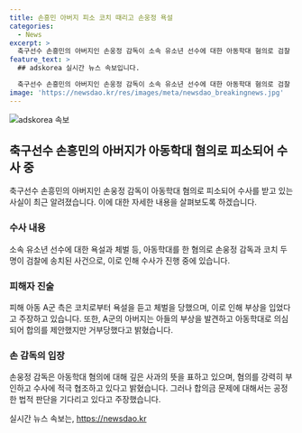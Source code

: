 ```yaml
---
title: 손흥민 아버지 피소 코치 때리고 손웅정 욕설
categories:
  - News
excerpt: >
  축구선수 손흥민의 아버지인 손웅정 감독이 소속 유소년 선수에 대한 아동학대 혐의로 검찰 송치된 사실이 알려졌습니다. SON아카데미 소속 코치와 함께 욕설과 체벌을 가했다는 것으로, 훈련 중에 치료가 필요한 상처를 입힌 사례도 확인되었습니다. 손 감독은 깊은 사과의 뜻을 전한다며 사실관계를 수사 중이고, 아이들을 사랑으로 가르칠 방법을 찾겠다고 밝혔습니다.현재 강원경찰청은 이 사건을 수사 중이며, 손 감독은 합의금을 요구받았지만 수용하지 않고 공정한 법적 판단을 기다리고 있다고 주장했습니다. A군의 아버지는 아동을 보호하기 위해 고소 결심을 했다고 전했습니다.
feature_text: >
  ## adskorea 실시간 뉴스 속보입니다.

  축구선수 손흥민의 아버지인 손웅정 감독이 소속 유소년 선수에 대한 아동학대 혐의로 검찰 송치된 사실이 알려졌습니다. SON아카데미 소속 코치와 함께 욕설과 체벌을 가했다는 것으로, 훈련 중에 치료가 필요한 상처를 입힌 사례도 확인되었습니다. 손 감독은 깊은 사과의 뜻을 전한다며 사실관계를 수사 중이고, 아이들을 사랑으로 가르칠 방법을 찾겠다고 밝혔습니다.현재 강원경찰청은 이 사건을 수사 중이며, 손 감독은 합의금을 요구받았지만 수용하지 않고 공정한 법적 판단을 기다리고 있다고 주장했습니다. A군의 아버지는 아동을 보호하기 위해 고소 결심을 했다고 전했습니다.
image: 'https://newsdao.kr/res/images/meta/newsdao_breakingnews.jpg'
---
```


<p><img src="https://newsdao.kr/res/images/meta/newsdao_breakingnews.jpg" alt="adskorea 속보" /></p>

<h2 data-ke-size="size26">축구선수 손흥민의 아버지가 아동학대 혐의로 피소되어 수사 중</h2>

<p data-ke-size="size16">축구선수 손흥민의 아버지인 손웅정 감독이 아동학대 혐의로 피소되어 수사를 받고 있는 사실이 최근 알려졌습니다. 이에 대한 자세한 내용을 살펴보도록 하겠습니다.</p>

<h3>수사 내용</h3>

<p data-ke-size="size16">소속 유소년 선수에 대한 욕설과 체벌 등, 아동학대를 한 혐의로 손웅정 감독과 코치 두 명이 검찰에 송치된 사건으로, 이로 인해 수사가 진행 중에 있습니다.</p>

<h3>피해자 진술</h3>

<p data-ke-size="size16">피해 아동 A군 측은 코치로부터 욕설을 듣고 체벌을 당했으며, 이로 인해 부상을 입었다고 주장하고 있습니다. 또한, A군의 아버지는 아들의 부상을 발견하고 아동학대로 의심되어 합의를 제안했지만 거부당했다고 밝혔습니다.</p>

<h3>손 감독의 입장</h3>

<p data-ke-size="size16">손웅정 감독은 아동학대 혐의에 대해 깊은 사과의 뜻을 표하고 있으며, 혐의를 강력히 부인하고 수사에 적극 협조하고 있다고 밝혔습니다. 그러나 합의금 문제에 대해서는 공정한 법적 판단을 기다리고 있다고 주장했습니다.</p>
실시간 뉴스 속보는, <a href="https://newsdao.kr" rel="dofollow">https://newsdao.kr</a>


